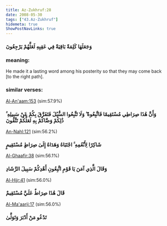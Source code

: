 ```yaml
---
title: Az-Zukhruf:28
date: 2008-05-30
tags: ["43.Az-Zukhruf"]
hidemeta: true 
ShowPostNavLinks: true 
---
```

### وَجَعَلَهَا كَلِمَةً بَاقِيَةً فِي عَقِبِهِ لَعَلَّهُمْ يَرْجِعُونَ
### meaning: 
He made it a lasting word among his posterity so that they may come back [to the right path].
### similar verses: 

[Al-An'aam:153](/6/153) (sim:57.9%)

### وَأَنَّ هَٰذَا صِرَاطِي مُسْتَقِيمًا فَاتَّبِعُوهُ ۖ وَلَا تَتَّبِعُوا السُّبُلَ فَتَفَرَّقَ بِكُمْ عَنْ سَبِيلِهِ ۚ ذَٰلِكُمْ وَصَّاكُمْ بِهِ لَعَلَّكُمْ تَتَّقُونَ

[An-Nahl:121](/16/121) (sim:56.2%)

### شَاكِرًا لِأَنْعُمِهِ ۚ اجْتَبَاهُ وَهَدَاهُ إِلَىٰ صِرَاطٍ مُسْتَقِيمٍ

[Al-Ghaafir:38](/40/38) (sim:56.1%)

### وَقَالَ الَّذِي آمَنَ يَا قَوْمِ اتَّبِعُونِ أَهْدِكُمْ سَبِيلَ الرَّشَادِ

[Al-Hijr:41](/15/41) (sim:56.0%)

### قَالَ هَٰذَا صِرَاطٌ عَلَيَّ مُسْتَقِيمٌ

[Al-Ma'aarij:17](/70/17) (sim:56.0%)

### تَدْعُو مَنْ أَدْبَرَ وَتَوَلَّىٰ
